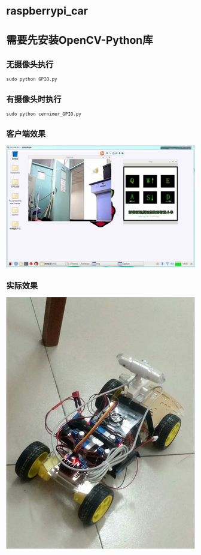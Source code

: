 raspberrypi_car
==============================================================
 
需要先安装OpenCV-Python库 
==========================

无摄像头执行
-------------

    sudo python GPIO.py

有摄像头时执行
----
    sudo python cernimer_GPIO.py

## 客户端效果

![sadas](https://raw.githubusercontent.com/LiuXinyu12378/raspberrypi_car/master/picture/psb%20(1).jpg)



## 实际效果

![asda](https://github.com/LiuXinyu12378/raspberrypi_car/blob/master/picture/psb.jpg)
